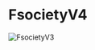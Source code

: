 # FsocietyV4
![FsocietyV3](https://github.com/user-attachments/assets/841d9376-d3f4-4406-8198-1e6d30a9a94c)
